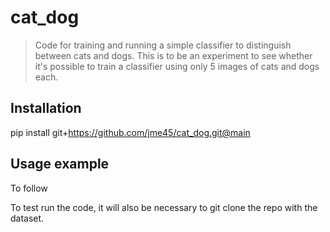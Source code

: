 # cat_dog
> Code for training and running a simple classifier to distinguish between cats and dogs.
> This is to be an experiment to see whether it's possible to train a classifier using only 5 images of cats and dogs each.

## Installation
pip install git+https://github.com/jme45/cat_dog.git@main



## Usage example
To follow

To test run the code, it will also be necessary to git clone the repo with the dataset.

